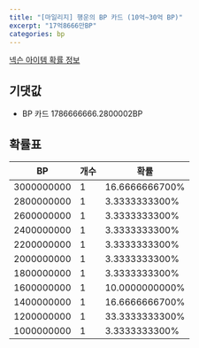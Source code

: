 ```yaml
---
title: "[마일리지] 행운의 BP 카드 (10억~30억 BP)"
excerpt: "17억8666만BP"
categories: bp
---
```

[넥슨 아이템 확률 정보](http://iteminfo.nexon.com/probability/fo4?sn=7226)

## 기댓값
  - BP 카드 1786666666.2800002BP

## 확률표

|BP|개수|확률|
|---|---|---|
|3000000000|1|16.6666666700%|
|2800000000|1|3.3333333300%|
|2600000000|1|3.3333333300%|
|2400000000|1|3.3333333300%|
|2200000000|1|3.3333333300%|
|2000000000|1|3.3333333300%|
|1800000000|1|3.3333333300%|
|1600000000|1|10.0000000000%|
|1400000000|1|16.6666666700%|
|1200000000|1|33.3333333300%|
|1000000000|1|3.3333333300%|
